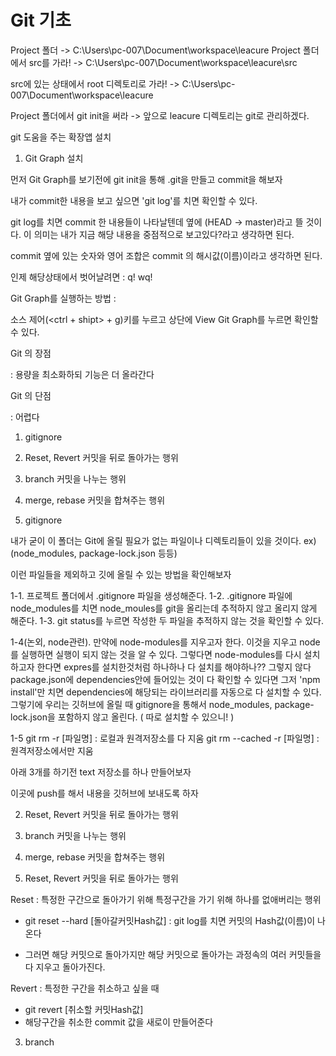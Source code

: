 # Git 기초

Project 폴더 -> C:\Users\pc-007\Document\workspace\leacure
Project 폴더에서 src를 가라! -> C:\Users\pc-007\Document\workspace\leacure\src

src에 있는 상태에서 root 디렉토리로 가라! ->
C:\Users\pc-007\Document\workspace\leacure

Project 폴더에서 git init을 써라 
-> 앞으로 leacure 디렉토리는 git로 관리하겠다.


git 도움을 주는 확장앱 설치
1. Git Graph 설치


먼저 Git Graph를 보기전에 git init을 통해 .git을 만들고 commit을 해보자 

내가 commit한 내용을 보고 싶으면 'git log'를 치면 확인할 수 있다.

git log를 치면 commit 한 내용들이 나타날텐데 옆에 (HEAD -> master)라고 뜰 것이다. 이 의미는 내가 지금 해당 내용을 중점적으로 보고있다?라고 생각하면 된다.


commit 옆에 있는 숫자와 영어 조합은 commit 의 해시값(이름)이라고 생각하면 된다.

인제 해당상태에서 벗어날려면 : q! wq!




Git Graph를 실행하는 방법 :

소스 제어(<ctrl + shipt> + g)키를 누르고 상단에 View Git Graph를 누르면 확인할 수 있다.


Git 의 장점

: 용량을 최소화하되 기능은 더 올라간다

Git 의 단점 

: 어렵다




1. gitignore

2. Reset, Revert 커밋을 뒤로 돌아가는 행위

3. branch 커밋을 나누는 행위

4. merge, rebase 커밋을 합쳐주는 행위




1. gitignore

내가 굳이 이 폴더는 Git에 올릴 필요가 없는 파일이나 디렉토리들이 있을 것이다.  ex) (node_modules, package-lock.json 등등)

이런 파일들을 제외하고 깃에 올릴 수 있는 방법을 확인해보자


1-1. 프로젝트 폴더에서 .gitignore 파일을 생성해준다.
1-2. .gitignore 파일에 node_modules를 치면 node_moules를 git을 올리는데 추적하지 않고 올리지 않게 해준다.
1-3. git status를 누르면 작성한 두 파일을 추적하지 않는 것을 확인할 수 있다.

1-4(논외, node관련). 만약에 node-modules를 지우고자 한다. 이것을 지우고 node를 실행하면 실행이 되지 않는 것을 알 수 있다. 그렇다면 node-modules를 다시 설치하고자 한다면 expres를
                    설치한것처럼 하나하나 다 설치를 해야하나?? 그렇지 않다 package.json에 dependencies안에 들어있는 것이 다 확인할 수 있다면 그저 'npm install'만 치면 dependencies에 해당되는 라이브러리를 자동으로 다 설치할 수 있다. 
                    그렇기에 우리는 깃허브에 올릴 때 gitignore을 통해서 node_modules, package-lock.json을 포함하지 않고 올린다. ( 따로 설치할 수 있으니! )

1-5 git rm -r [파일명]  : 로컬과 원격저장소를 다 지움
    git rm --cached -r [파일명] : 원격저장소에서만 지움


아래 3개를 하기전 text 저장소를 하나 만들어보자

이곳에 push를 해서 내용을 깃허브에 보내도록 하자


2. Reset, Revert 커밋을 뒤로 돌아가는 행위

3. branch 커밋을 나누는 행위

4. merge, rebase 커밋을 합쳐주는 행위





2. Reset, Revert 커밋을 뒤로 돌아가는 행위

Reset : 특정한 구간으로 돌아가기 위해 특정구간을 가기 위해 하나를 없애버리는 행위

- git reset --hard [돌아갈커밋Hash값]
: git log를 치면 커밋의 Hash값(이름)이 나온다

- 그러면 해당 커밋으로 돌아가지만 해당 커밋으로 돌아가는 과정속의 여러 커밋들을 다 지우고 돌아가진다.



Revert : 특정한 구간을 취소하고 싶을 때

- git revert [취소할 커밋Hash값]
- 해당구간을 취소한 commit 값을 새로이 만들어준다




3. branch
